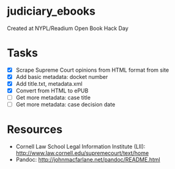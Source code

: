 # judiciary_ebooks

Created at NYPL/Readium Open Book Hack Day

# Tasks
- [x] Scrape Supreme Court opinions from HTML format from site
- [x] Add basic metadata: docket number
- [x] Add title.txt, metadata.xml
- [x] Convert from HTML to ePUB
- [ ] Get more metadata: case title
- [ ] Get more metadata: case decision date

# Resources
- Cornell Law School Legal Information Institute (LII): http://www.law.cornell.edu/supremecourt/text/home
- Pandoc: http://johnmacfarlane.net/pandoc/README.html